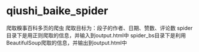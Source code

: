 # qiushi_baike_spider
爬取糗事百科多页的爬虫
爬取目标为：段子的作者、日期、赞数、评论数
spider目录下是用正则爬取的信息，并输入到output.html中
spider_bs目录下是利用BeautifulSoup爬取的信息，并输出到output.html中
